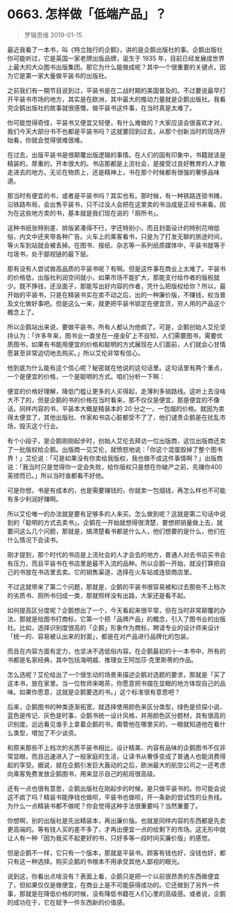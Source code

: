 # 0663. 怎样做「低端产品」？
> 罗辑思维
2019-01-15

最近我看了一本书，叫《特立独行的企鹅》，讲的是企鹅出版社的事。企鹅出版社你可能听过，它是英国一家老牌出版品牌，诞生于 1935 年，目前已经发展成世界上最大的大众图书出版集团。那它为什么能做成呢？其中一个很重要的关键点，因为它是第一家大量做平装书的出版社。

之前我们有一期节目说到过，平装书是在二战时期的美国普及的。不过要说最早打开平装书市场的地方，其实是在欧洲，其中最大的推动力量就是企鹅出版社。我看完企鹅出版社的故事就很感慨，做平装书这件事，在当时真是太难了。

你可能觉得奇怪，平装书又便宜又轻便，有什么难做的？大家应该会很喜欢才对，我们今天大部分书不也都是平装书吗？这就要回到过去，从那个创新当时的现场开始看，你就会觉得很难很难。

在过去，出版平装书是很颠覆出版逻辑的事情。在人们的固有印象中，书籍就该是精装的，厚重的，开本很大的。书店那都是上流社会，是接受过良好教育的人才敢走进去的地方。无论在物质上，还是精神上，书在那个时候都有很强的奢侈品味道。

那当时有便宜的书，或者是平装书吗？其实也有。那时候，有一种铁路连锁书摊，沿铁路布局，会出售平装书，只不过没人会把在这里卖的书当成是正经书来看。因为在这些地方卖的书，基本就是我们现在说的「厕所书」。

这种书纸张特别差、排版紧凑得不行，字还特别小，而且封面设计的特别花哨低俗，内文中还夹带各种广告。火车上的乘客看书，只是为了打发无聊的旅途时间，等火车到站就会被丢掉。在图书、报纸、杂志等一系列纸质媒体中，平装书就等于垃圾书，处于鄙视链的最下层。

那有没有人尝试做高品质的平装书呢？有啊。但是这件事在商业上太难了。平装书的价格低，出版社利润空间就小，如果市场不能扩大，那能支付给作者的版税就少。既不挣钱，还没面子，那能写出好内容的作者，凭什么把版权给你？所以，最开始的平装书，只是在精装书实在卖不动之后，出的一种廉价版，不赚钱，权当普及文化做好事吧。但是这么一来，就更把平装书锁定在便宜货，穷人用的产品这个概念上了。

所以企鹅站出来说，要做平装书，所有人都认为他疯了。可是，企鹅创始人艾伦坚持认为：「许多年来，图书业一直坐在一座金矿上不自知，人们需要图书，需要优质图书，如果有书能用便宜的价格和聪明的方式展现在人们面前，人们就会心甘情愿甚至非常迫切地去购买。」所以艾伦非常有信心。

他到底为什么能有这个信心呢？秘密就在他说的这句话里。这句话里有两个重点，一个是便宜的价格，一个是聪明的方式。咱们分析一下啊：

便宜的价格好理解，降低门槛让更多的人买得起，走薄利多销路线。这听上去没啥大不了的，但是企鹅的书的价格在当时看来，那不仅仅是便宜，那是便宜的不像话。同样内容的书，平装本大概是精装本的 20 分之一，一包烟的价格。就因为卖得太便宜了，其他出版社、作家和书店心脏都受不了了，他们谴责企鹅是在扰乱市场，毁灭这个行业。

有个小段子，是企鹅刚刚起步时，创始人艾伦去拜访一位出版商，这位出版商还卖了一批版权给企鹅。出版商一见艾伦，就愤怒地说：「你这个混蛋毁掉了整个图书界！」艾伦说：「可是如果没有你卖给我版权，我也做不成这件事情啊？」出版商说：「我当时只是觉得你一定会失败，给你版权只是想在你破产之前，先赚你400英镑而已。」所以当时谁都看不好他。

可是你想，书是有成本的，也是需要赚钱的，你就卖一包烟钱，再怎么样也不可能有多少利润好赚啊。

所以艾伦唯一的办法就是要有足够多的人来买。怎么做到呢？这就是第二句话中说到的「聪明的方式去卖书」。企鹅在一开始就想得很清楚，要想把销量做上去，就要问这么几个问题，那就是，搞清楚看书都是什么人，他们想要的是什么，他们在什么情况下会读书。

刚才提到，那个时代的书店是上流社会的人才会去的地方，普通人对去书店买书会有压力，而且平装书在书店里是最不入流的品种。所以企鹅一开始，就没打算把自己的书放在书店里去卖。它的销售渠道，选择在火车站或连锁商店里。

不过这就带来了第二个问题，那就是，企鹅的平装书很容易被和过去那些不上档次的劣质书、厕所书归成一类，那就照样没有出路，大家还是看不起。

如何提高区分度呢？企鹅想出了一个，今天看起来很平常，但在当时非常颠覆的办法，那就是给图书打商标，它第一个把「品牌产品」的概念，引入了图书业的出版社。比如，选择识别度很高的「企鹅」形象作为商标，聘请专业的设计师来设计「统一的、容易被认出来的封面」，都是在对产品进行品牌化的包装。

而且在内容方面有定力，也坚决不选低俗内容。在企鹅最初的十一本书中，所有的书都是名家经典，其中包括海明威、推理女王阿加莎·克里斯蒂的作品。

怎么选呢？艾伦给出了一个很生动的场景来描述企鹅对选题的要求，那就是「买了这本书，放在家里。当一位牧师来喝茶，你愿意把书摆在显眼的地方体现自己的品味。如果你愿意，这就是企鹅要选的书。」这个标准很有意思吧？

后来，企鹅图书的种类逐渐拓宽，就选择使用颜色来区分类型，绿色是侦探小说、蓝色是传记、灰色是时事，企鹅书统一设计风格，并用颜色区分题材，具有很高的识别度。远远看见谁手上拿着企鹅的书，甭管他在哪里买的，一眼就知道他在看什么类型，增加了不少谈资。

和原来那些不上档次的劣质平装书相比，设计精美、内容有品味的企鹅图书不仅非常显眼，而且迅速进入了一般家庭的生活，让读书从奢侈变成了普通人也能消费得起的享受。据说，就在企鹅引发巨大轰动的之后，欧洲最大的航空公司之一还考虑向乘客免费发放企鹅图书，用来显示自己的航班很高级。

还有一点也很有意思，企鹅出版社在刚起步的时候，是只做平装书的。你可能会说这不疯了吗？精装书能挣钱也做呗，平装书也做呗，开一条新的尝试性的业务线。为什么一点精装书都不做呢？你会觉得这种手法很重要吗？当然重要了。

你想啊，别的出版社是先出精装本，再出廉价版。也就是同样内容的东西都是先卖更高端的。等有钱人买的差不多了，才再出便宜一点的给剩下的市场。这无形中就让人有一种「因为我买不起更好的书，只好多等一段时间买廉价版」的感觉。

但是企鹅不一样，它只有一个版本，那就是平装书。顾客有钱也好，没钱也好，都只有这一种选择。购买企鹅的书根本不用承受其他人鄙视的眼光。

说到这，你看出点啥没有？表面上看，企鹅只是把一个以前很昂贵的东西做便宜了，但如果仅仅是做便宜，在商业上是不可能获得成功的。它还做到了另外一件事，那就是在降低价格的时候，没有降低书籍在人们心里的高级感。或者说，企鹅的成功在于，它在赋予一件东西新的价值感。
